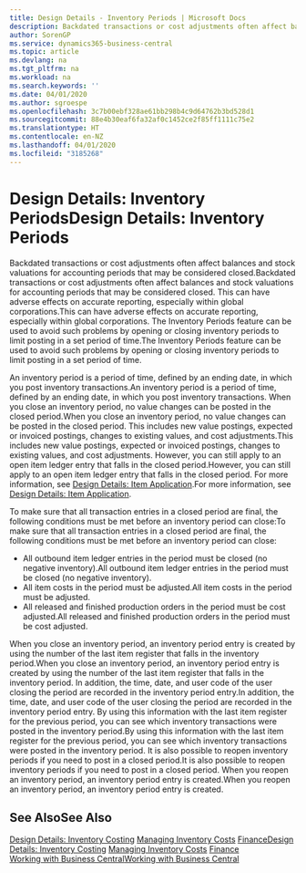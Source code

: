 ```yaml
---
title: Design Details - Inventory Periods | Microsoft Docs
description: Backdated transactions or cost adjustments often affect balances and stock valuations for accounting periods that may be considered closed. This can have adverse effects on accurate reporting, especially within global corporations. The Inventory Periods feature can be used to avoid such problems by opening or closing inventory periods to limit posting in a set period of time.
author: SorenGP
ms.service: dynamics365-business-central
ms.topic: article
ms.devlang: na
ms.tgt_pltfrm: na
ms.workload: na
ms.search.keywords: ''
ms.date: 04/01/2020
ms.author: sgroespe
ms.openlocfilehash: 3c7b00ebf328ae61bb298b4c9d64762b3bd528d1
ms.sourcegitcommit: 88e4b30eaf6fa32af0c1452ce2f85ff1111c75e2
ms.translationtype: HT
ms.contentlocale: en-NZ
ms.lasthandoff: 04/01/2020
ms.locfileid: "3185268"
---
```

# <a name="design-details-inventory-periods"></a><span data-ttu-id="48f24-105">Design Details: Inventory Periods</span><span class="sxs-lookup"><span data-stu-id="48f24-105">Design Details: Inventory Periods</span></span>
<span data-ttu-id="48f24-106">Backdated transactions or cost adjustments often affect balances and stock valuations for accounting periods that may be considered closed.</span><span class="sxs-lookup"><span data-stu-id="48f24-106">Backdated transactions or cost adjustments often affect balances and stock valuations for accounting periods that may be considered closed.</span></span> <span data-ttu-id="48f24-107">This can have adverse effects on accurate reporting, especially within global corporations.</span><span class="sxs-lookup"><span data-stu-id="48f24-107">This can have adverse effects on accurate reporting, especially within global corporations.</span></span> <span data-ttu-id="48f24-108">The Inventory Periods feature can be used to avoid such problems by opening or closing inventory periods to limit posting in a set period of time.</span><span class="sxs-lookup"><span data-stu-id="48f24-108">The Inventory Periods feature can be used to avoid such problems by opening or closing inventory periods to limit posting in a set period of time.</span></span>  

 <span data-ttu-id="48f24-109">An inventory period is a period of time, defined by an ending date, in which you post inventory transactions.</span><span class="sxs-lookup"><span data-stu-id="48f24-109">An inventory period is a period of time, defined by an ending date, in which you post inventory transactions.</span></span> <span data-ttu-id="48f24-110">When you close an inventory period, no value changes can be posted in the closed period.</span><span class="sxs-lookup"><span data-stu-id="48f24-110">When you close an inventory period, no value changes can be posted in the closed period.</span></span> <span data-ttu-id="48f24-111">This includes new value postings, expected or invoiced postings, changes to existing values, and cost adjustments.</span><span class="sxs-lookup"><span data-stu-id="48f24-111">This includes new value postings, expected or invoiced postings, changes to existing values, and cost adjustments.</span></span> <span data-ttu-id="48f24-112">However, you can still apply to an open item ledger entry that falls in the closed period.</span><span class="sxs-lookup"><span data-stu-id="48f24-112">However, you can still apply to an open item ledger entry that falls in the closed period.</span></span> <span data-ttu-id="48f24-113">For more information, see [Design Details: Item Application](design-details-item-application.md).</span><span class="sxs-lookup"><span data-stu-id="48f24-113">For more information, see [Design Details: Item Application](design-details-item-application.md).</span></span>  

 <span data-ttu-id="48f24-114">To make sure that all transaction entries in a closed period are final, the following conditions must be met before an inventory period can close:</span><span class="sxs-lookup"><span data-stu-id="48f24-114">To make sure that all transaction entries in a closed period are final, the following conditions must be met before an inventory period can close:</span></span>  

-   <span data-ttu-id="48f24-115">All outbound item ledger entries in the period must be closed (no negative inventory).</span><span class="sxs-lookup"><span data-stu-id="48f24-115">All outbound item ledger entries in the period must be closed (no negative inventory).</span></span>  
-   <span data-ttu-id="48f24-116">All item costs in the period must be adjusted.</span><span class="sxs-lookup"><span data-stu-id="48f24-116">All item costs in the period must be adjusted.</span></span>  
-   <span data-ttu-id="48f24-117">All released and finished production orders in the period must be cost adjusted.</span><span class="sxs-lookup"><span data-stu-id="48f24-117">All released and finished production orders in the period must be cost adjusted.</span></span>  

 <span data-ttu-id="48f24-118">When you close an inventory period, an inventory period entry is created by using the number of the last item register that falls in the inventory period.</span><span class="sxs-lookup"><span data-stu-id="48f24-118">When you close an inventory period, an inventory period entry is created by using the number of the last item register that falls in the inventory period.</span></span> <span data-ttu-id="48f24-119">In addition, the time, date, and user code of the user closing the period are recorded in the inventory period entry.</span><span class="sxs-lookup"><span data-stu-id="48f24-119">In addition, the time, date, and user code of the user closing the period are recorded in the inventory period entry.</span></span> <span data-ttu-id="48f24-120">By using this information with the last item register for the previous period, you can see which inventory transactions were posted in the inventory period.</span><span class="sxs-lookup"><span data-stu-id="48f24-120">By using this information with the last item register for the previous period, you can see which inventory transactions were posted in the inventory period.</span></span> <span data-ttu-id="48f24-121">It is also possible to reopen inventory periods if you need to post in a closed period.</span><span class="sxs-lookup"><span data-stu-id="48f24-121">It is also possible to reopen inventory periods if you need to post in a closed period.</span></span> <span data-ttu-id="48f24-122">When you reopen an inventory period, an inventory period entry is created.</span><span class="sxs-lookup"><span data-stu-id="48f24-122">When you reopen an inventory period, an inventory period entry is created.</span></span>  

## <a name="see-also"></a><span data-ttu-id="48f24-123">See Also</span><span class="sxs-lookup"><span data-stu-id="48f24-123">See Also</span></span>  
 <span data-ttu-id="48f24-124">[Design Details: Inventory Costing](design-details-inventory-costing.md) [Managing Inventory Costs](finance-manage-inventory-costs.md) [Finance](finance.md)</span><span class="sxs-lookup"><span data-stu-id="48f24-124">[Design Details: Inventory Costing](design-details-inventory-costing.md) [Managing Inventory Costs](finance-manage-inventory-costs.md) [Finance](finance.md)</span></span>  
 [<span data-ttu-id="48f24-125">Working with Business Central</span><span class="sxs-lookup"><span data-stu-id="48f24-125">Working with Business Central</span></span>](ui-work-product.md)
